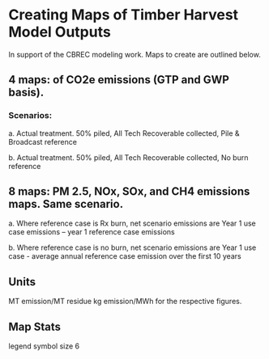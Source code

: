 
# Creating Maps of Timber Harvest Model Outputs

In support of the CBREC modeling work. Maps to create are outlined below. 

## 4 maps: of CO2e emissions (GTP and GWP basis).

### Scenarios:
a. Actual treatment. 50% piled, All Tech Recoverable collected, Pile & Broadcast reference

b. Actual treatment. 50% piled, All Tech Recoverable collected, No burn reference

## 8 maps: PM 2.5, NOx, SOx, and CH4 emissions maps. Same scenario.

a. Where reference case is Rx burn, net scenario emissions are Year 1 use case emissions – year 1 reference case emissions

b. Where reference case is no burn, net scenario emissions are Year 1 use case -  average annual reference case emission over the first 10 years

## Units
MT emission/MT residue
kg emission/MWh for the respective figures.

## Map Stats
legend symbol size 6

